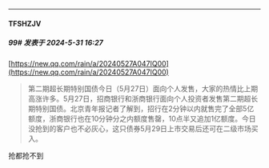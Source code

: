﻿
*****

####  TFSHZJV  
##### 99#       发表于 2024-5-31 16:27

[https://new.qq.com/rain/a/20240527A047IQ00](https://new.qq.com/rain/a/20240527A047IQ00)
 <blockquote>第二期超长期特别国债今日（5月27日）面向个人发售，大家的热情比上期高涨许多。5月27日，招商银行和浙商银行面向个人投资者发售第二期超长期特别国债。北京青年报记者了解到，招行在2分钟以内就售完了全部5亿额度，浙商银行也在10分钟分之内额度售罄，10点半又追加1亿额度。今日没抢到的客户也不必灰心，这只债券5月29日上市交易后还可在二级市场买入。</blockquote>

抢都抢不到

